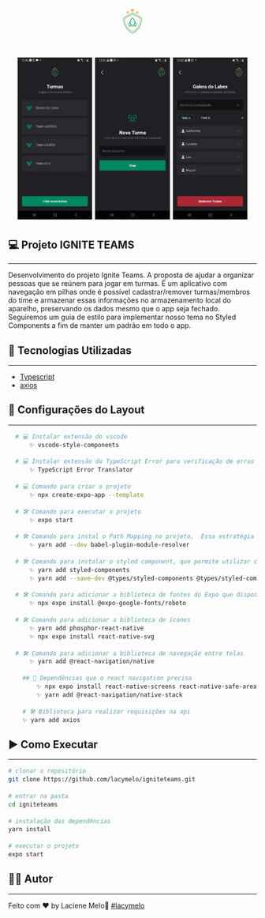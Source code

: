 <h1 align="center">
    <img alt="logo" title="Logo" src="src/assets/logo.png" />
</h1>

<h1 align="center">
    <img alt="telas" title="groups" src="src/assets/groups.jpg" width="30%" />
    <img alt="telas" title="new-group" src="src/assets/new-group.jpg" width="30%" />
    <img alt="telas" title="players" src="src/assets/players.jpg" width="30%" />
</h1>


## 💻 Projeto IGNITE TEAMS

---

Desenvolvimento do projeto Ignite Teams. A proposta de ajudar a organizar pessoas que se reúnem para jogar em turmas. É um aplicativo com navegação em pilhas onde é possível cadastrar/remover turmas/membros do time e armazenar essas informações no armazenamento local do aparelho, preservando os dados mesmo que o app seja fechado. Seguiremos um guia de estilo para implementar nosso tema no Styled Components a fim de manter um padrão em todo o app.

## :rocket: Tecnologias Utilizadas
---

-  [Typescript](https://www.typescriptlang.org/)
-  [axios](https://github.com/axios/axios)

## 🔖 Configurações do Layout

---

```bash
  # 💻 Instalar extensão do vscode
      ✨ vscode-style-components

  # 💻 Instalar extensão do TypeScript Error para verificação de erros
      ✨ TypeScript Error Translator

  # 💻 Comando para criar o projeto
      ✨ npx create-expo-app --template

  # 🛠️ Comando para executar o projeto
      ✨ expo start

  # 🛠️ Comando para instal o Path Mapping no projeto,  Essa estratégia facilita bastante a importação dos arquivos no código ao trabalharmos com o @ em vez de vários ../
      ✨ yarn add --dev babel-plugin-module-resolver

  # 🛠️ Comando para instalar o styled component, que permite utilizar css no javascript
      ✨ yarn add styled-components
      ✨ yarn add --save-dev @types/styled-components @types/styled-components-react-native

  # 🛠️ Comando para adicionar a biblioteca de fontes do Expo que disponibiliza basicamente todas as fontes Google
      ✨ npx expo install @expo-google-fonts/roboto

  # 🛠️ Comando para adicionar a biblioteca de ícones
      ✨ yarn add phosphor-react-native
      ✨ npx expo install react-native-svg

  # 🛠️ Comando para adicionar a biblioteca de navegação entre telas
      ✨ yarn add @react-navigation/native

    ## 🔖 Dependências que o react navigation precisa
        ✨ npx expo install react-native-screens react-native-safe-area-context
        ✨ yarn add @react-navigation/native-stack

    # 🛠️ Biblioteca para realizar requisições na api
    ✨ yarn add axios
```
## :arrow_forward: Como Executar

---

```bash
# clonar o repositório
git clone https://github.com/lacymelo/igniteteams.git

# entrar na pasta
cd igniteteams

# instalação das dependências
yarn install

# executar o projeto
expo start
```
## :man_student: Autor
---

Feito com ♥ by Laciene Melo:wave: [#lacymelo](https://github.com/lacymelo)
